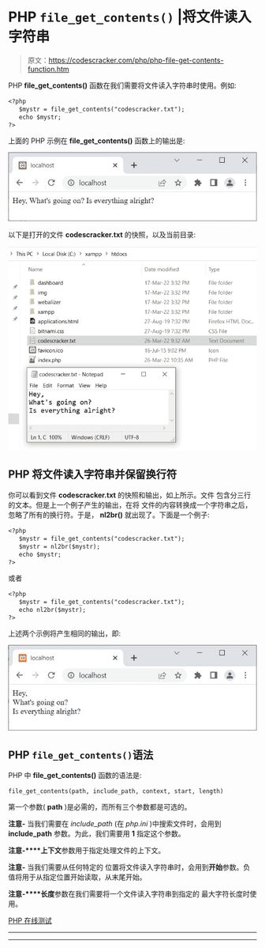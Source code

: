 # PHP `file_get_contents()` |将文件读入字符串

> 原文：<https://codescracker.com/php/php-file-get-contents-function.htm>

PHP **file_get_contents()** 函数在我们需要将文件读入字符串时使用。例如:

```
<?php
   $mystr = file_get_contents("codescracker.txt");
   echo $mystr;
?>
```

上面的 PHP 示例在 **file_get_contents()** 函数上的输出是:

![php file_get_contents function](img/dfa4db48d2c5bc5ea27c307e30e99013.png)

以下是打开的文件 **codescracker.txt** 的快照，以及当前目录:

![php file_get_contents function example](img/bdba5ab6bd8a30c741016adcd2d55cac.png)

## PHP 将文件读入字符串并保留换行符

你可以看到文件 **codescracker.txt** 的快照和输出，如上所示。文件 包含分三行的文本。但是上一个例子产生的输出，在将 文件的内容转换成一个字符串之后，忽略了所有的换行符。于是， **nl2br()** 就出现了。下面是一个例子:

```
<?php
   $mystr = file_get_contents("codescracker.txt");
   $mystr = nl2br($mystr);
   echo $mystr;
?>
```

或者

```
<?php
   $mystr = file_get_contents("codescracker.txt");
   echo nl2br($mystr);
?>
```

上述两个示例将产生相同的输出，即:

![php file get contents read file into string](img/e4d2e1423bd1885e1d7f0be44ad5de90.png)

## PHP `file_get_contents()`语法

PHP 中 **file_get_contents()** 函数的语法是:

```
file_get_contents(path, include_path, context, start, length)
```

第一个参数( **path** )是必需的，而所有三个参数都是可选的。

**注意-** 当我们需要在 *include_path* (在 *php.ini* )中搜索文件时，会用到 **include_path** 参数。为此，我们需要用 **1** 指定这个参数。

**注意-****上下文**参数用于指定处理文件的上下文。

**注意-** 当我们需要从任何特定的 位置将文件读入字符串时，会用到**开始**参数。负值将用于从指定位置开始读取，从末尾开始。

**注意-****长度**参数在我们需要将一个文件读入字符串到指定的 最大字符长度时使用。

[PHP 在线测试](/exam/showtest.php?subid=8)

* * *

* * *